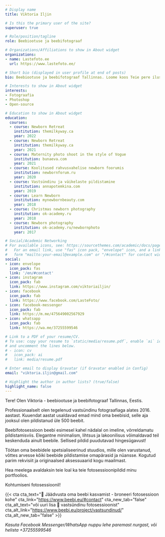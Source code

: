 ```yaml
---
# Display name
title: Viktoria Iljin

# Is this the primary user of the site?
superuser: true

# Role/position/tagline
role: Beebiootuse ja beebifotograaf

# Organizations/Affiliations to show in About widget
organizations:
- name: Lastefoto.ee
  url: https://www.lastefoto.ee/

# Short bio (displayed in user profile at end of posts)
bio: Beebiootuse ja beebifotograaf Tallinnas. Loome koos Teie pere ilusat ja ainulaadset ajalugu.

# Interests to show in About widget
interests:
- Fotograafia
- Photoshop
- Open-source

# Education to show in About widget
education:
  courses:
  - course: Newborn Retreat
    institution: themilkyway.ca
    year: 2022
  - course: Newborn Retreat
    institution: themilkyway.ca
    year: 2021
  - course: Maternity photo shoot in the style of Vogue
    institution: bunaeva.com
    year: 2021  
  - course: Koolitused rahvusvahelise newborn foorumis
    institution: newbornforum.ru
    year: 2020
  - course: Vastsündinu ja väikelaste pildistamine
    institution: annapotemkina.com
    year: 2019
  - course: Learn Newborn
    institution: mynewbornbeauty.com
    year: 2018
  - course: Christmas newborn photography
    institution: ok-academy.ru
    year: 2018
  - course: Newborn photography
    institution: ok-academy.ru/newbornphoto
    year: 2017

# Social/Academic Networking
# For available icons, see: https://sourcethemes.com/academic/docs/page-builder/#icons
#   For an email link, use "fas" icon pack, "envelope" icon, and a link in the
#   form "mailto:your-email@example.com" or "/#contact" for contact widget.
social:
- icon: envelope
  icon_pack: fas
  link: '/en/#contact'
- icon: instagram
  icon_pack: fab
  link: https://www.instagram.com/viktoriailjin/
- icon: facebook
  icon_pack: fab
  link: https://www.facebook.com/LasteFoto/
- icon: facebook-messenger
  icon_pack: fab
  link: https://m.me/475649002567929
- icon: whatsapp
  icon_pack: fab
  link: https://wa.me/37255599546

# Link to a PDF of your resume/CV.
# To use: copy your resume to `static/media/resume.pdf`, enable `ai` icons in `params.toml`, 
# and uncomment the lines below.
# - icon: cv
#   icon_pack: ai
#   link: media/resume.pdf

# Enter email to display Gravatar (if Gravatar enabled in Config)
email: "viktoria.iljin@gmail.com"

# Highlight the author in author lists? (true/false)
highlight_name: false
---
```

Tere! Olen Viktoria - beebiootuse ja beebifotograaf Tallinnas, Eestis.

Professionaalselt olen tegelenud vastsündinu fotograafiaga alates 2016. aastast. Kuuendat aastat usaldavad emad mind oma beebisid, selle aja jooksul olen pildistanud üle 500 beebit.

Beebifotosessioon beebi esimesel kahel nädalal on imeline, võrreldamatu pildistamisviis. Elegantne minimalism, lihtsus ja lakoonilisus võimaldavad teil keskenduda ainult beebile. Sellised pildid puudutavad hingesügavust!

Töötan oma beebidele spetsialiseerinud stuudios, mille olen varustanud, võttes arvesse kõiki beebide pildistamise omapärasid ja nüansse.
Kogutud parim rekvisiit ja originaalsed aksessuaarid kogu maailmast.

Hea meelega avaldaksin teie loal ka teie fotosessioonipildid minu portfoolios. 

Kohtumiseni fotosessioonil!

{{< cta cta_text="💛 Jäädvusta oma beebi kasvamist - broneeri fotosessioon kohe" cta_link="https://www.beebi.eu/#contact" cta_new_tab="false" cta_alt_text="või uuri lisa 👶 vastsündinu fotosessioonist" cta_alt_link="https://www.beebi.eu/project/vastsundinud/" cta_alt_new_tab="false" >}}

_Kasuta Facebook Messenger/WhatsApp nuppu lehe paremast nurgast, või helista +37255599546_